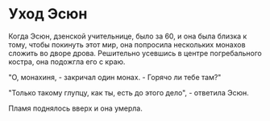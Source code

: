 # Уход Эсюн

Когда Эсюн, дзенской учительнице, было за 60, и она была близка к тому, чтобы покинуть этот мир, она попросила нескольких монахов сложить во дворе дрова. Решительно усевшись в центре погребального костра, она подожгла его с краю.

"О, монахиня, - закричал один монах. - Горячо ли тебе там?"

"Только такому глупцу, как ты, есть до этого дело", - ответила Эсюн.

Пламя поднялось вверх и она умерла.
